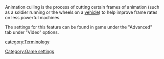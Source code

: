 Animation culling is the process of cutting certain frames of animation
(such as a soldier running or the wheels on a
[vehicle](../vehicles/Vehicle.md)) to help improve frame rates on less
powerful machines.

The settings for this feature can be found in game under the "Advanced"
tab under "Video" options.

[category:Terminology](category:Terminology.md)

[Category:Game settings](Category:Game_settings.md)
